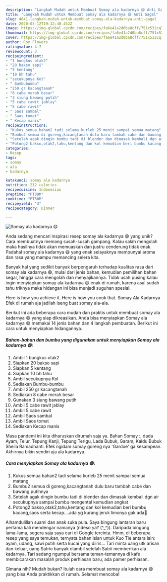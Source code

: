 ```yaml
---
description: "Langkah Mudah untuk Membuat Somay ala kadarnya 😄 Anti Gagal"
title: "Langkah Mudah untuk Membuat Somay ala kadarnya 😄 Anti Gagal"
slug: 4641-langkah-mudah-untuk-membuat-somay-ala-kadarnya-anti-gagal
date: 2020-05-12T19:12:40.452Z
image: https://img-global.cpcdn.com/recipes/fa6e41a2d0ba8cff/751x532cq70/somay-ala-kadarnya-😄-foto-resep-utama.jpg
thumbnail: https://img-global.cpcdn.com/recipes/fa6e41a2d0ba8cff/751x532cq70/somay-ala-kadarnya-😄-foto-resep-utama.jpg
cover: https://img-global.cpcdn.com/recipes/fa6e41a2d0ba8cff/751x532cq70/somay-ala-kadarnya-😄-foto-resep-utama.jpg
author: Roy Flowers
ratingvalue: 4.7
reviewcount: 3
recipeingredient:
- "1 bungkus otak2"
- "20 bakso sapi"
- "5 kentang"
- "10 bh tahu"
- "secukupnya Kol"
- " Bumbubumbu"
- "250 gr kacangtanah"
- "8 cabe merah besar"
- "3 siung bawang putih"
- "5 cabe rawit jablay"
- "5 cabe rawit"
- " Saos sambal"
- " Saos tomat"
- " Kecap manis"
recipeinstructions:
- "Kukus semua bahan2 tadi selama kurleb 25 menit sampai semua matang"
- "Bumbu2 semua di goreng,kacangtanah dulu baru tambah cabe dan bawang putihnya"
- "Setelah agak dingin bumbu tadi di blender dan dimasak kembali dgn air secukupnya sampai bumbu mengental kemudian angkat"
- "Potong2 bakso,otak2,tahu,kentang dan kol kemudian beri bumbu kacang,saos serta kecap....ada yg kurang jeruk limonya gak ada🙊"
categories:
- Resep
tags:
- somay
- ala
- kadarnya

katakunci: somay ala kadarnya 
nutrition: 212 calories
recipecuisine: Indonesian
preptime: "PT39M"
cooktime: "PT30M"
recipeyield: "3"
recipecategory: Dinner

---
```



![Somay ala kadarnya 😄](https://img-global.cpcdn.com/recipes/fa6e41a2d0ba8cff/751x532cq70/somay-ala-kadarnya-😄-foto-resep-utama.jpg)

Anda sedang mencari inspirasi resep somay ala kadarnya 😄 yang unik? Cara membuatnya memang susah-susah gampang. Kalau salah mengolah maka hasilnya tidak akan memuaskan dan justru cenderung tidak enak. Padahal somay ala kadarnya 😄 yang enak selayaknya mempunyai aroma dan rasa yang mampu memancing selera kita.

Banyak hal yang sedikit banyak berpengaruh terhadap kualitas rasa dari somay ala kadarnya 😄, mulai dari jenis bahan, kemudian pemilihan bahan segar, hingga cara mengolah dan menyajikannya. Tidak usah pusing kalau ingin menyiapkan somay ala kadarnya 😄 enak di rumah, karena asal sudah tahu triknya maka hidangan ini bisa menjadi suguhan spesial.

Here is how you achieve it. Here is how you cook that. Somay Ala Kadarnya Efek di rumah aja jadilah iseng buat somay ala-ala.


Berikut ini ada beberapa cara mudah dan praktis untuk membuat somay ala kadarnya 😄 yang siap dikreasikan. Anda bisa menyiapkan Somay ala kadarnya 😄 memakai 14 jenis bahan dan 4 langkah pembuatan. Berikut ini cara untuk menyiapkan hidangannya.

<!--inarticleads1-->

##### Bahan-bahan dan bumbu yang digunakan untuk menyiapkan Somay ala kadarnya 😄:

1. Ambil 1 bungkus otak2
1. Siapkan 20 bakso sapi
1. Siapkan 5 kentang
1. Siapkan 10 bh tahu
1. Ambil secukupnya Kol
1. Sediakan  Bumbu-bumbu
1. Ambil 250 gr kacangtanah
1. Sediakan 8 cabe merah besar
1. Gunakan 3 siung bawang putih
1. Ambil 5 cabe rawit jablay
1. Ambil 5 cabe rawit
1. Ambil  Saos sambal
1. Ambil  Saos tomat
1. Sediakan  Kecap manis


Masa pandemi ini kita diharuskan dirumah saja ya. Bahan Somay :, dada Ayam, Telur, Tepung Kanji, Tepung Terigu, Lada Bubuk, Garam, Kaldu Bubuk Sheila Ramadhanti. Efek ngidam somay goreng nya &#39;Gardoe&#39; ga kesampean. Akhirnya bikin sendiri aja ala kadarnya. 

<!--inarticleads2-->

##### Cara menyiapkan Somay ala kadarnya 😄:

1. Kukus semua bahan2 tadi selama kurleb 25 menit sampai semua matang
1. Bumbu2 semua di goreng,kacangtanah dulu baru tambah cabe dan bawang putihnya
1. Setelah agak dingin bumbu tadi di blender dan dimasak kembali dgn air secukupnya sampai bumbu mengental kemudian angkat
1. Potong2 bakso,otak2,tahu,kentang dan kol kemudian beri bumbu kacang,saos serta kecap....ada yg kurang jeruk limonya gak ada🙊


Alhamdulillah suami dan anak suka pula. Saya bingung lantaran baru pertama kali mendengar namanya (ndeso ya? (^_^)). Daripada bingung lama-lama, segera saja saya cari di Google tercinta. Hmm, di beberapa resep yang saya temukan, ternyata bahan isian untuk Kuo Tie antara lain: ayam, udang, sawi putih serta kucai yang diiris… Tari minta uang utk arisan dan keluar, uang Satrio banyak diambil setelah Satrii memberikan ala kadarnya. Tari sedang ngumpul bersama teman-temannya di kafe membicarakan masalah produk perhiasan baru, ada pamer perhiasan. 

Gimana nih? Mudah bukan? Itulah cara membuat somay ala kadarnya 😄 yang bisa Anda praktikkan di rumah. Selamat mencoba!
